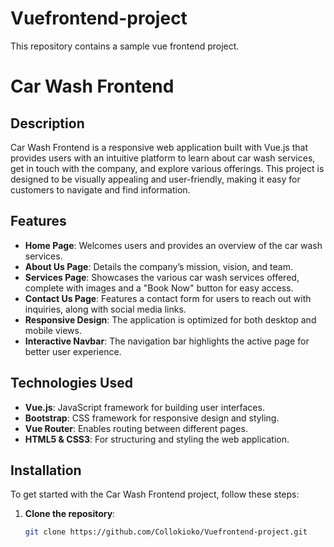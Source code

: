 # Vuefrontend-project
This repository contains a sample vue frontend project.

# Car Wash Frontend

## Description
Car Wash Frontend is a responsive web application built with Vue.js that provides users with an intuitive platform to learn about car wash services, get in touch with the company, and explore various offerings. This project is designed to be visually appealing and user-friendly, making it easy for customers to navigate and find information.

## Features
- **Home Page**: Welcomes users and provides an overview of the car wash services.
- **About Us Page**: Details the company’s mission, vision, and team.
- **Services Page**: Showcases the various car wash services offered, complete with images and a "Book Now" button for easy access.
- **Contact Us Page**: Features a contact form for users to reach out with inquiries, along with social media links.
- **Responsive Design**: The application is optimized for both desktop and mobile views.
- **Interactive Navbar**: The navigation bar highlights the active page for better user experience.

## Technologies Used
- **Vue.js**: JavaScript framework for building user interfaces.
- **Bootstrap**: CSS framework for responsive design and styling.
- **Vue Router**: Enables routing between different pages.
- **HTML5 & CSS3**: For structuring and styling the web application.

## Installation
To get started with the Car Wash Frontend project, follow these steps:

1. **Clone the repository**:
   ```bash
   git clone https://github.com/Collokioko/Vuefrontend-project.git
